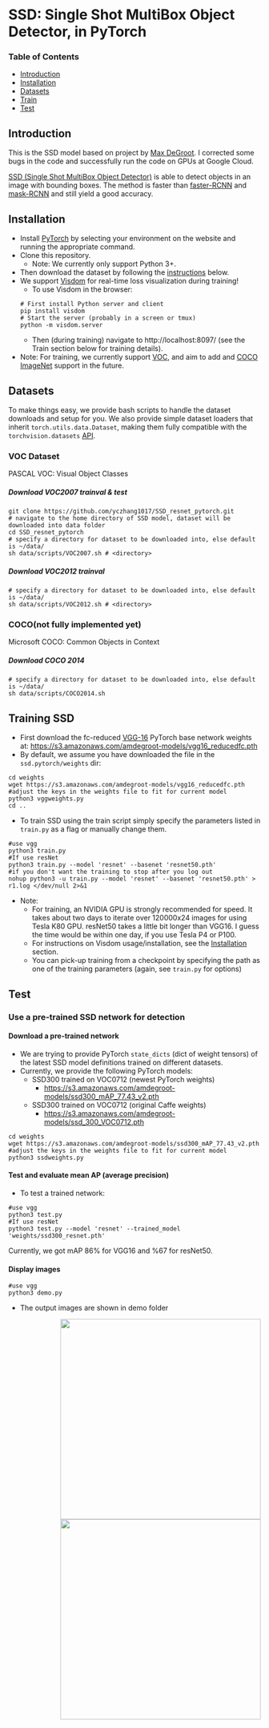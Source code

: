 # SSD: Single Shot MultiBox Object Detector, in PyTorch
### Table of Contents
- <a href='#introduction'>Introduction</a>
- <a href='#installation'>Installation</a>
- <a href='#datasets'>Datasets</a>
- <a href='#train'>Train</a>
- <a href='#test'>Test</a>
&nbsp;
&nbsp;
## Introduction
This is the SSD model based on project by [Max DeGroot](https://github.com/amdegroot/ssd.pytorch/). I corrected some bugs in the code and successfully run the code on GPUs at Google Cloud.  

[SSD (Single Shot MultiBox Object Detector)](https://arxiv.org/pdf/1512.02325.pdf) is able to detect objects in an image with bounding boxes. The method is faster than [faster-RCNN](http://papers.nips.cc/paper/5638-faster-r-cnn-towards-real-time-object-detection-with-region-proposal-networks.pdf) and [mask-RCNN](https://arxiv.org/pdf/1703.06870.pdf%20http://arxiv.org/abs/1703.06870.pdf) and still yield a good accuracy.

## Installation
- Install [PyTorch](http://pytorch.org/) by selecting your environment on the website and running the appropriate command.
- Clone this repository.
  * Note: We currently only support Python 3+.
- Then download the dataset by following the [instructions](#datasets) below.
- We support [Visdom](https://github.com/facebookresearch/visdom) for real-time loss visualization during training!
  * To use Visdom in the browser:
  ```Shell
  # First install Python server and client
  pip install visdom
  # Start the server (probably in a screen or tmux)
  python -m visdom.server
  ```
  * Then (during training) navigate to http://localhost:8097/ (see the Train section below for training details).
- Note: For training, we currently support [VOC](http://host.robots.ox.ac.uk/pascal/VOC/), and aim to add and [COCO](http://mscoco.org/) [ImageNet](http://www.image-net.org/) support in the future.

## Datasets
To make things easy, we provide bash scripts to handle the dataset downloads and setup for you.  We also provide simple dataset loaders that inherit `torch.utils.data.Dataset`, making them fully compatible with the `torchvision.datasets` [API](http://pytorch.org/docs/torchvision/datasets.html).
### VOC Dataset
PASCAL VOC: Visual Object Classes
##### Download VOC2007 trainval & test
```Shell
git clone https://github.com/yczhang1017/SSD_resnet_pytorch.git
# navigate to the home directory of SSD model, dataset will be downloaded into data folder
cd SSD_resnet_pytorch
# specify a directory for dataset to be downloaded into, else default is ~/data/
sh data/scripts/VOC2007.sh # <directory>
```
##### Download VOC2012 trainval
```Shell
# specify a directory for dataset to be downloaded into, else default is ~/data/
sh data/scripts/VOC2012.sh # <directory>
```

### COCO(not fully implemented yet)
Microsoft COCO: Common Objects in Context

##### Download COCO 2014
```Shell
# specify a directory for dataset to be downloaded into, else default is ~/data/
sh data/scripts/COCO2014.sh
```
## Training SSD
- First download the fc-reduced [VGG-16](https://arxiv.org/abs/1409.1556) PyTorch base network weights at:              https://s3.amazonaws.com/amdegroot-models/vgg16_reducedfc.pth
- By default, we assume you have downloaded the file in the `ssd.pytorch/weights` dir:

```Shell
cd weights
wget https://s3.amazonaws.com/amdegroot-models/vgg16_reducedfc.pth
#adjust the keys in the weights file to fit for current model
python3 vggweights.py
cd ..
```

- To train SSD using the train script simply specify the parameters listed in `train.py` as a flag or manually change them.

```Shell
#use vgg 
python3 train.py 
#If use resNet 
python3 train.py --model 'resnet' --basenet 'resnet50.pth' 
#if you don't want the training to stop after you log out
nohup python3 -u train.py --model 'resnet' --basenet 'resnet50.pth' > r1.log </dev/null 2>&1
```
- Note:
  * For training, an NVIDIA GPU is strongly recommended for speed. It takes about two days to iterate over 120000x24 images for using Tesla K80 GPU. resNet50 takes a little bit longer than VGG16. I guess the time would be within one day, if you use Tesla P4 or P100.
  * For instructions on Visdom usage/installation, see the <a href='#installation'>Installation</a> section.
  * You can pick-up training from a checkpoint by specifying the path as one of the training parameters (again, see `train.py` for options)

## Test
### Use a pre-trained SSD network for detection
#### Download a pre-trained network
- We are trying to provide PyTorch `state_dicts` (dict of weight tensors) of the latest SSD model definitions trained on different datasets.  
- Currently, we provide the following PyTorch models:
    * SSD300 trained on VOC0712 (newest PyTorch weights)
      - https://s3.amazonaws.com/amdegroot-models/ssd300_mAP_77.43_v2.pth
    * SSD300 trained on VOC0712 (original Caffe weights)
      - https://s3.amazonaws.com/amdegroot-models/ssd_300_VOC0712.pth
```Shell      
cd weights
wget https://s3.amazonaws.com/amdegroot-models/ssd300_mAP_77.43_v2.pth
#adjust the keys in the weights file to fit for current model
python3 ssdweights.py      
```
#### Test and evaluate mean AP (average precision)
- To test a trained network:
```Shell
#use vgg 
python3 test.py
#If use resNet
python3 test.py --model 'resnet' --trained_model 'weights/ssd300_resnet.pth'
```
Currently, we got mAP 86% for VGG16 and %67 for resNet50.

#### Display images
```Shell
#use vgg 
python3 demo.py
```
- The output images are shown in demo folder
<img align="right" src= "https://github.com/yczhang1017/SSD_resnet_pytorch/blob/master/demo/output72.png" height = 400/>
<img align="right" src= "https://github.com/yczhang1017/SSD_resnet_pytorch/blob/master/demo/output1229.png" height = 400/>
